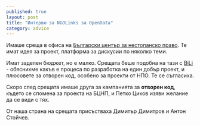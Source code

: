 ```yaml
---
published: true
layout: post
title: "Интервю за NGOLinks за OpenData"
category: advice
---
```


Имаше среща в офиса на [Български център за нестопанско право](http://www.bcnl.org/). Те имат идея за проект, платформа за дискусии по няколко теми.

Имат заделен бюджет, но е малко. Срещата беше подобна на тази с [BiLi](http://bili-bg.org/) - обяснихме какъв е процеса по разработка на един добър проект, и плюсовете за отворен код, особено за проекти от НПО. Те се съгласиха.

Скоро след срещата имаше друга за кампанията за **отворен код**, където се спомена за проекта на БЦНП, и Петко Циков изяви желание да се види с тях.

От наша страна на срещата присъстваха Димитър Димитров и Антон Стойчев.